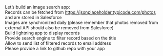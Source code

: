 Let’s build an image search app: <br />
Records can be fetched from https://jsonplaceholder.typicode.com/photos and are stored in Salesforce <br />
Images are synchronized daily (please remember that photos removed from external API should also be removed from Salesforce) <br />
Build lightning app to display records <br />
Provide search engine to filter record based on the title <br />
Allow to send list of filtered records to email address <br />
Please provide a link to github repo with your app <br />
